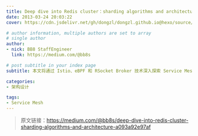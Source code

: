 ```yaml
---
title: Deep dive into Redis cluster：sharding algorithms and architecture
date: 2013-03-24 20:03:22
cover: https://cdn.jsdelivr.net/gh/dongzl/dongzl.github.io@hexo/source/images/cover/redis_study.png

# author information, multiple authors are set to array
# single author
author:
- nick: BB8 StaffEngineer
  link: https://medium.com/@bb8s

# post subtitle in your index page
subtitle: 本文将通过 Istio、eBPF 和 RSocket Broker 技术深入探索 Service Mesh 解决方案。

categories:
- 架构设计

tags:
- Service Mesh
---
```


> 原文链接：https://medium.com/@bb8s/deep-dive-into-redis-cluster-sharding-algorithms-and-architecture-a093a92e97af
